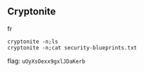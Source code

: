 ## Cryptonite

fr

```
cryptonite -n;ls
cryptonite -n;cat security-blueprints.txt
```

flag: `uOyXsOexx9gxlJDaKerb`
